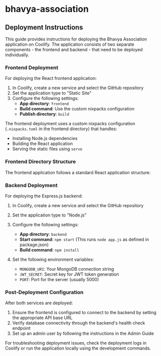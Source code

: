 # bhavya-association

## Deployment Instructions

This guide provides instructions for deploying the Bhavya Association application on Coolify. The application consists of two separate components - the frontend and backend - that need to be deployed individually.

### Frontend Deployment

For deploying the React frontend application:

1. In Coolify, create a new service and select the GitHub repository
2. Set the application type to "Static Site"
3. Configure the following settings:
   - **App directory**: `frontend`
   - **Build command**: Use the custom nixpacks configuration
   - **Publish directory**: `build`

The frontend deployment uses a custom nixpacks configuration (`.nixpacks.toml` in the frontend directory) that handles:
- Installing Node.js dependencies
- Building the React application
- Serving the static files using `serve`

### Frontend Directory Structure

The frontend application follows a standard React application structure:

### Backend Deployment

For deploying the Express.js backend:

1. In Coolify, create a new service and select the GitHub repository
2. Set the application type to "Node.js"
3. Configure the following settings:
   - **App directory**: `backend`
   - **Start command**: `npm start` (This runs `node app.js` as defined in package.json)
   - **Build command**: `npm install`

4. Set the following environment variables:
   - `MONGODB_URI`: Your MongoDB connection string
   - `JWT_SECRET`: Secret key for JWT token generation
   - `PORT`: Port for the server (usually 5000)

### Post-Deployment Configuration

After both services are deployed:

1. Ensure the frontend is configured to connect to the backend by setting the appropriate API base URL
2. Verify database connectivity through the backend's health check endpoint
3. Set up an admin user by following the instructions in the Admin Guide

For troubleshooting deployment issues, check the deployment logs in Coolify or run the application locally using the development commands.
